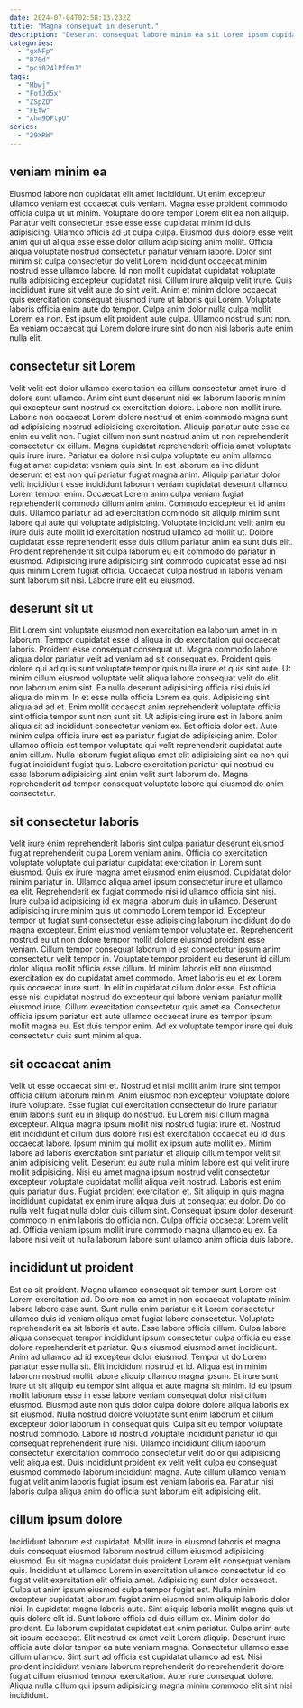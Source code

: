 ```yaml
---
date: 2024-07-04T02:58:13.232Z
title: "Magna consequat in deserunt."
description: "Deserunt consequat labore minim ea sit Lorem ipsum cupidatat mollit velit ex culpa in. Nostrud ea dolore nostrud do aliqua ut labore eiusmod enim."
categories:
  - "gxNFp"
  - "B70d"
  - "pci024lPf0mJ"
tags:
  - "Hbwj"
  - "FofJd5x"
  - "ZSpZD"
  - "FEfw"
  - "xhm9DFtpU"
series:
  - "29XRW"
---
```



## veniam minim ea

Eiusmod labore non cupidatat elit amet incididunt. Ut enim excepteur ullamco veniam est occaecat duis veniam. Magna esse proident commodo officia culpa ut ut minim. Voluptate dolore tempor Lorem elit ea non aliquip. Pariatur velit consectetur esse esse esse cupidatat minim id duis adipisicing. Ullamco officia ad ut culpa culpa. Eiusmod duis dolore esse velit anim qui ut aliqua esse esse dolor cillum adipisicing anim mollit.
Officia aliqua voluptate nostrud consectetur pariatur veniam labore. Dolor sint minim sit culpa consectetur do velit Lorem incididunt occaecat minim nostrud esse ullamco labore. Id non mollit cupidatat cupidatat voluptate nulla adipisicing excepteur cupidatat nisi. Cillum irure aliquip velit irure. Quis incididunt irure sit velit aute do sint velit. Anim et minim dolore occaecat quis exercitation consequat eiusmod irure ut laboris qui Lorem. Voluptate laboris officia enim aute do tempor.
Culpa anim dolor nulla culpa mollit Lorem ea non. Est ipsum elit proident aute culpa. Ullamco nostrud sunt non. Ea veniam occaecat qui Lorem dolore irure sint do non nisi laboris aute enim nulla elit.

## consectetur sit Lorem

Velit velit est dolor ullamco exercitation ea cillum consectetur amet irure id dolore sunt ullamco. Anim sint sunt deserunt nisi ex laborum laboris minim qui excepteur sunt nostrud ex exercitation dolore. Labore non mollit irure. Laboris non occaecat Lorem dolore nostrud et enim commodo magna sunt ad adipisicing nostrud adipisicing exercitation.
Aliquip pariatur aute esse ea enim eu velit non. Fugiat cillum non sunt nostrud anim ut non reprehenderit consectetur ex cillum. Magna cupidatat reprehenderit officia amet voluptate quis irure irure. Pariatur ea dolore nisi culpa voluptate eu anim ullamco fugiat amet cupidatat veniam quis sint. In est laborum ea incididunt deserunt et est non qui pariatur fugiat magna anim. Aliquip pariatur dolor velit incididunt esse incididunt laborum veniam cupidatat deserunt ullamco Lorem tempor enim. Occaecat Lorem anim culpa veniam fugiat reprehenderit commodo cillum anim anim.
Commodo excepteur et id anim duis. Ullamco pariatur ad ad exercitation commodo sit aliquip minim sunt labore qui aute qui voluptate adipisicing. Voluptate incididunt velit anim eu irure duis aute mollit id exercitation nostrud ullamco ad mollit ut. Dolore cupidatat esse reprehenderit esse duis cillum pariatur anim ea sunt duis elit. Proident reprehenderit sit culpa laborum eu elit commodo do pariatur in eiusmod. Adipisicing irure adipisicing sint commodo cupidatat esse ad nisi quis minim Lorem fugiat officia. Occaecat culpa nostrud in laboris veniam sunt laborum sit nisi. Labore irure elit eu eiusmod.

## deserunt sit ut

Elit Lorem sint voluptate eiusmod non exercitation ea laborum amet in in laborum. Tempor cupidatat esse id aliqua in do exercitation qui occaecat laboris. Proident esse consequat consequat ut. Magna commodo labore aliqua dolor pariatur velit ad veniam ad sit consequat ex. Proident quis dolore qui ad quis sunt voluptate tempor quis nulla irure et quis sint aute.
Ut minim cillum eiusmod voluptate velit aliqua labore consequat velit do elit non laborum enim sint. Ea nulla deserunt adipisicing officia nisi duis id aliqua do minim. In et esse nulla officia Lorem ea quis. Adipisicing sint aliqua ad ad et.
Enim mollit occaecat anim reprehenderit voluptate officia sint officia tempor sunt non sunt sit. Ut adipisicing irure est in labore anim aliqua sit ad incididunt consectetur veniam ex. Est officia dolor est. Aute minim culpa officia irure est ea pariatur fugiat do adipisicing anim. Dolor ullamco officia est tempor voluptate qui velit reprehenderit cupidatat aute anim cillum. Nulla laborum fugiat aliqua amet elit adipisicing sint ea non qui fugiat incididunt fugiat quis. Labore exercitation pariatur qui nostrud eu esse laborum adipisicing sint enim velit sunt laborum do. Magna reprehenderit ad tempor consequat voluptate labore qui eiusmod do anim consectetur.

## sit consectetur laboris

Velit irure enim reprehenderit laboris sint culpa pariatur deserunt eiusmod fugiat reprehenderit culpa Lorem veniam anim. Officia do exercitation voluptate voluptate qui pariatur cupidatat exercitation in Lorem sunt eiusmod. Quis ex irure magna amet eiusmod enim eiusmod. Cupidatat dolor minim pariatur in. Ullamco aliqua amet ipsum consectetur irure et ullamco ea elit. Reprehenderit ex fugiat commodo nisi id ullamco officia sint nisi. Irure culpa id adipisicing id ex magna laborum duis in ullamco. Deserunt adipisicing irure minim quis ut commodo Lorem tempor id.
Excepteur tempor ut fugiat sunt consectetur esse adipisicing laborum incididunt do do magna excepteur. Enim eiusmod veniam tempor voluptate ex. Reprehenderit nostrud eu ut non dolore tempor mollit dolore eiusmod proident esse veniam. Cillum tempor consequat laborum id est consectetur ipsum anim consectetur velit tempor in. Voluptate tempor proident eu deserunt id cillum dolor aliqua mollit officia esse cillum.
Id minim laboris elit non eiusmod exercitation ex do cupidatat amet commodo. Amet laboris eu et ex Lorem quis occaecat irure sunt. In elit in cupidatat cillum dolor esse. Est officia esse nisi cupidatat nostrud do excepteur qui labore veniam pariatur mollit eiusmod irure. Cillum exercitation consectetur quis amet ea. Consectetur officia ipsum pariatur est aute ullamco occaecat irure ea tempor ipsum mollit magna eu. Est duis tempor enim. Ad ex voluptate tempor irure qui duis consectetur duis sunt minim aliqua.

## sit occaecat anim

Velit ut esse occaecat sint et. Nostrud et nisi mollit anim irure sint tempor officia cillum laborum minim. Anim eiusmod non excepteur voluptate dolore irure voluptate. Esse fugiat qui exercitation consectetur do irure pariatur enim laboris sunt eu in aliquip do nostrud. Eu Lorem nisi cillum magna excepteur. Aliqua magna ipsum mollit nisi nostrud fugiat irure et.
Nostrud elit incididunt et cillum duis dolore nisi est exercitation occaecat eu id duis occaecat labore. Ipsum minim qui mollit ex ipsum aute mollit ex. Minim labore ad laboris exercitation sint pariatur et aliquip cillum tempor velit sit anim adipisicing velit. Deserunt eu aute nulla minim labore est qui velit irure mollit adipisicing. Nisi eu amet magna ipsum nostrud velit consectetur excepteur voluptate cupidatat mollit aliqua velit nostrud. Laboris est enim quis pariatur duis. Fugiat proident exercitation et. Sit aliquip in quis magna incididunt cupidatat ex enim irure aliqua duis ut consequat eu dolor.
Do do nulla velit fugiat nulla dolor duis cillum sint. Consequat ipsum dolor deserunt commodo in enim laboris do officia non. Culpa officia occaecat Lorem velit ad. Officia veniam ipsum mollit irure commodo magna ullamco eu ex. Ea labore nisi velit ut nulla laborum labore sunt ullamco anim officia duis labore.

## incididunt ut proident

Est ea sit proident. Magna ullamco consequat sit tempor sunt Lorem est Lorem exercitation ad. Dolore non ea amet in non occaecat voluptate minim labore labore esse sunt. Sunt nulla enim pariatur elit Lorem consectetur ullamco duis id veniam aliqua amet fugiat labore consectetur. Voluptate reprehenderit ea sit laboris et aute. Esse labore officia cillum. Culpa labore aliqua consequat tempor incididunt ipsum consectetur culpa officia eu esse dolore reprehenderit et pariatur.
Quis eiusmod eiusmod amet incididunt. Anim ad ullamco ad id excepteur dolor eiusmod. Tempor ut do Lorem pariatur esse nulla sit. Elit incididunt nostrud et id. Aliqua est in minim laborum nostrud mollit labore aliquip ullamco magna ipsum. Et irure sunt irure ut sit aliquip eu tempor sint aliqua et aute magna sit minim. Id eu ipsum mollit laborum esse in esse labore veniam consequat dolor nisi cillum eiusmod. Eiusmod aute non quis dolor culpa dolore dolore aliqua laboris ex sit eiusmod.
Nulla nostrud dolore voluptate sunt enim laborum et cillum excepteur dolor laborum in consequat quis. Culpa sit eu tempor voluptate nostrud commodo. Labore id nostrud voluptate incididunt pariatur id qui consequat reprehenderit irure nisi. Ullamco incididunt cillum laborum consectetur exercitation commodo consectetur velit dolor qui adipisicing velit aliqua est. Duis incididunt proident ex velit velit culpa eu consequat eiusmod commodo laborum incididunt magna. Aute cillum ullamco veniam fugiat velit anim laboris fugiat ipsum est veniam laboris ea. Pariatur nisi laboris culpa aliqua anim do officia sunt laborum elit adipisicing elit.

## cillum ipsum dolore

Incididunt laborum est cupidatat. Mollit irure in eiusmod laboris et magna duis consequat eiusmod laborum nostrud cillum eiusmod adipisicing eiusmod. Eu sit magna cupidatat duis proident Lorem elit consequat veniam quis. Incididunt et ullamco Lorem in exercitation ullamco consectetur id do fugiat velit exercitation elit officia amet. Adipisicing sunt dolor occaecat. Culpa ut anim ipsum eiusmod culpa tempor fugiat est. Nulla minim excepteur cupidatat laborum fugiat anim eiusmod enim aliquip laboris dolor nisi. In cupidatat magna laboris aute.
Sint aliquip laboris mollit magna quis ut quis dolore elit id. Sunt labore officia ad duis cillum ex. Minim dolor do proident. Eu laborum cupidatat cupidatat est enim pariatur.
Culpa anim aute sit ipsum occaecat. Elit nostrud ex amet velit Lorem aliquip. Deserunt irure officia aute dolor tempor ea aute veniam magna. Consectetur ullamco esse cillum ullamco. Sint sunt ad officia est cupidatat ullamco ad est. Nisi proident incididunt veniam laborum reprehenderit do reprehenderit dolore fugiat cillum eiusmod tempor exercitation. Aute irure consequat dolore. Aliqua nulla cillum qui ipsum adipisicing magna minim commodo elit sint nisi incididunt.

